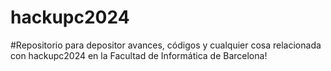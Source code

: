 # hackupc2024
#Repositorio para depositor avances, códigos y cualquier cosa relacionada con hackupc2024 en la Facultad de Informática de Barcelona!
